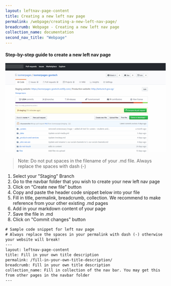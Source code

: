 ```yaml
---
layout: leftnav-page-content
title: Creating a new left nav page
permalink: /webpage/creating-a-new-left-nav-page/
breadcrumb: Webpage - Creating a new left nav page
collection_name: documentation
second_nav_title: "Webpage"
---
```

#### **Step-by-step guide to create a new left nav page**
![Create a new left nav page](/images/resources/adding-a-new-left-nav-page.gif)
> Note: Do not put spaces in the filename of your .md file. Always replace the spaces with dash (-)

1. Select your "Staging" Branch
2. Go to the navbar folder that you wish to create your new left nav page
3. Click on “Create new file” button
4. Copy and paste the header code snippet below into your file
5. Fill in title, permalink, breadcrumb, collection. We recommend to make reference from your other existing .md pages
6. Add in your markdown content of your page
7. Save the file in .md
8. Click on "Commit changes" button

```
# Sample code snippet for left nav page
# Always replace the spaces in your permalink with dash (-) otherwise your website will break!
---
layout: leftnav-page-content
title: Fill in your own title description
permalink: /fill-in-your-own-title-description/
breadcrumb: Fill in your own title description
collection_name: Fill in collection of the nav bar. You may get this from other pages in the navbar folder
---
```
